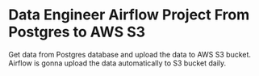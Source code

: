 # Data Engineer Airflow Project From Postgres to AWS S3
 Get data from Postgres database and upload the data to AWS S3 bucket. Airflow is gonna upload the data automatically to S3 bucket daily.
